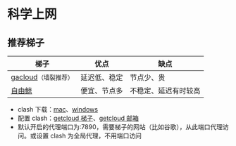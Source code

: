 # 科学上网

## 推荐梯子

| 梯子                                                      | 优点         | 缺点                 |
| --------------------------------------------------------- | ------------ | -------------------- |
| [gacloud](https://case.gacloudltd.org/user)`（墙裂推荐）` | 延迟低、稳定 | 节点少、贵           |
| [自由鲸](https://www.freewhale.us/)                       | 便宜、节点多 | 不稳定、延迟有时较高 |

- clash 下载：[mac](https://github.com/yichengchen/clashX/releases)、[windows](https://github.com/Fndroid/clash_for_windows_pkg)
- 配置 clash：[getcloud 梯子](wgetcloud.ltd)、[getcloud 邮箱](cod@wgetcloud.email)
- 默认开启的代理端口为:7890，需要梯子的网站（比如谷歌），从此端口代理访问。或设置 clash 为全局代理，不用端口访问
